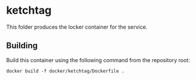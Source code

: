 # ketchtag

This folder produces the locker container for the service.

## Building

Build this container using the following command from the repository root:

```shell
docker build -f docker/ketchtag/Dockerfile .
```
